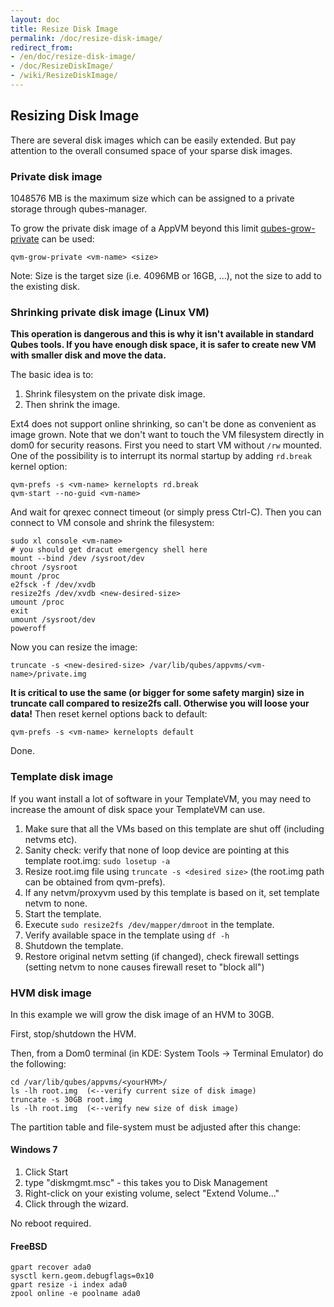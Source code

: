 ```yaml
---
layout: doc
title: Resize Disk Image
permalink: /doc/resize-disk-image/
redirect_from:
- /en/doc/resize-disk-image/
- /doc/ResizeDiskImage/
- /wiki/ResizeDiskImage/
---
```


Resizing Disk Image
-------------------

There are several disk images which can be easily extended.
 But pay attention to the overall consumed space of your sparse disk images.

### Private disk image

1048576 MB is the maximum size which can be assigned to a private storage through qubes-manager.

To grow the private disk image of a AppVM beyond this limit [qubes-grow-private](/doc/dom0-tools/qvm-grow-private/) can be used:

~~~
qvm-grow-private <vm-name> <size>
~~~

Note: Size is the target size (i.e. 4096MB or 16GB, ...), not the size to add to the existing disk.

### Shrinking private disk image (Linux VM)

**This operation is dangerous and this is why it isn't available in standard Qubes tools. If you have enough disk space, it is safer to create new VM with smaller disk and move the data.**

The basic idea is to:

1.  Shrink filesystem on the private disk image.
2.  Then shrink the image.

Ext4 does not support online shrinking, so can't be done as convenient as image grown. Note that we don't want to touch the VM filesystem directly in dom0 for security reasons. First you need to start VM without `/rw` mounted. One of the possibility is to interrupt its normal startup by adding `rd.break` kernel option:

~~~
qvm-prefs -s <vm-name> kernelopts rd.break
qvm-start --no-guid <vm-name>
~~~

And wait for qrexec connect timeout (or simply press Ctrl-C). Then you can connect to VM console and shrink the filesystem:

~~~
sudo xl console <vm-name>
# you should get dracut emergency shell here
mount --bind /dev /sysroot/dev
chroot /sysroot
mount /proc
e2fsck -f /dev/xvdb
resize2fs /dev/xvdb <new-desired-size>
umount /proc
exit
umount /sysroot/dev
poweroff
~~~

Now you can resize the image:

~~~
truncate -s <new-desired-size> /var/lib/qubes/appvms/<vm-name>/private.img
~~~

**It is critical to use the same (or bigger for some safety margin) size in truncate call compared to resize2fs call. Otherwise you will loose your data!** Then reset kernel options back to default:

~~~
qvm-prefs -s <vm-name> kernelopts default
~~~

Done.

### Template disk image

If you want install a lot of software in your TemplateVM, you may need to increase the amount of disk space your TemplateVM can use.

1.  Make sure that all the VMs based on this template are shut off (including netvms etc).
2.  Sanity check: verify that none of loop device are pointing at this template root.img: `sudo losetup -a`
3.  Resize root.img file using `truncate -s <desired size>` (the root.img path can be obtained from qvm-prefs).
4.  If any netvm/proxyvm used by this template is based on it, set template netvm to none.
5.  Start the template.
6.  Execute `sudo resize2fs /dev/mapper/dmroot` in the template.
7.  Verify available space in the template using `df -h`
8.  Shutdown the template.
9.  Restore original netvm setting (if changed), check firewall settings (setting netvm to none causes firewall reset to "block all")

### HVM disk image

In this example we will grow the disk image of an HVM to 30GB.

First, stop/shutdown the HVM.

Then, from a Dom0 terminal (in KDE: System Tools -\> Terminal Emulator) do the following:

~~~
cd /var/lib/qubes/appvms/<yourHVM>/
ls -lh root.img  (<--verify current size of disk image)
truncate -s 30GB root.img
ls -lh root.img  (<--verify new size of disk image)
~~~

The partition table and file-system must be adjusted after this change:

#### Windows 7

1.  Click Start
2.  type "diskmgmt.msc" - this takes you to Disk Management
3.  Right-click on your existing volume, select "Extend Volume..."
4.  Click through the wizard.

No reboot required.

#### FreeBSD

~~~
gpart recover ada0
sysctl kern.geom.debugflags=0x10
gpart resize -i index ada0
zpool online -e poolname ada0
~~~

